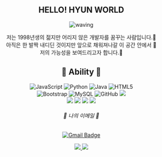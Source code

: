 <div align="center">

## HELLO! HYUN WORLD <a id="hyun">
![waving](https://capsule-render.vercel.app/api?type=waving&height=200&text=HYUN!&fontAlign=80&fontAlignY=40&color=gradient)
  

  저는 1998년생의 젊지만 어리지 않은 개발자를 꿈꾸는 사람입니다.:hatching_chick:<br>
  아직은 한 발짝 내디딘 것이지만 앞으로 채워져나갈 이 공간 안에서 :hatched_chick: <br>
  저의 가능성을 보여드리고자 합니다.:chicken:
  
  
## :cherries:  Ability :cherries:
 
![JavaScript](https://img.shields.io/badge/-JavaScript-black?style=flat-square&logo=javascript)
![Python](https://img.shields.io/badge/-Python-black?style=flat-square&logo=Python)
![Java](https://img.shields.io/badge/-java-E34A86?style=flat-square&logo=java)
![HTML5](https://img.shields.io/badge/-HTML5-E34F26?style=flat-square&logo=html5&logoColor=white)
  <br>
![Bootstrap](https://img.shields.io/badge/-Bootstrap-563D7C?style=flat-square&logo=bootstrap)
![MySQL](https://img.shields.io/badge/-MySQL-black?style=flat-square&logo=mysql)
![GitHub](https://img.shields.io/badge/-GitHub-181717?style=flat-square&logo=github)
<img src="https://img.shields.io/badge/SpringBoot-6DB33F?style=flat-square&logo=Spring&logoColor=white"/></a>
  <br>
<img src="https://img.shields.io/badge/Photoshop-31A8FF?style=flat-square&logo=AdobePhotoshop&logoColor=white"/></a>
<img src="https://img.shields.io/badge/ApacheTomcat-F8DC75?style=flat-square&logo=ApacheTomcat&logoColor=white"/></a>
<img src="https://img.shields.io/badge/CSS-1572B6?style=flat-square&logo=CSSWizardry&logoColor=white"/></a>
<img src="https://img.shields.io/badge/Markdown-000000?style=flat-square&logo=Markdown&logoColor=white"/></a>


###### <p align='center'> :raising_hand: 나의 이메일 :raising_hand: </p>

[![Gmail Badge](https://img.shields.io/badge/-dnlwlsl10@naver.com-2E51A2?style=flat-square&logo=Minutemailer&logoColor=white&link=mailto:dnlwlsl10@naver.com)](mailto:dnlwlsl10@naver.com)

<p align='center'>
  <a href="https://github.com/kyechan99/capsule-render/labels/Idea">
    <img src="https://img.shields.io/badge/IDEA%20ISSUE%20-%23F7DF1E.svg?&style=for-the-badge&&logoColor=white"/>
  </a>
  <a href="#Mail">
    <img src="https://img.shields.io/badge/Mail%20-%234FC08D.svg?&style=for-the-badge&&logoColor=white&link=mailto:dnlwlsl10@naver.com"/>
  </a>
</p>




